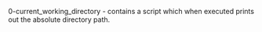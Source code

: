 0-current_working_directory  - contains a script which when executed prints out the absolute directory path.
